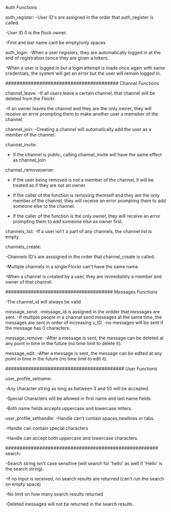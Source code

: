 Auth Functions

auth_register:
-User ID's are assigned in the order that auth_register is called.

-User ID 0 is the flock owner.

-First and last name cant be empty/only spaces

auth_login:
-When a user registers, they are automatically logged in at the end of registration (since they are given a token).

-When a user is logged in but a login attempt is made once again with same credentials, the system will get an error but the user will remain logged in.

########################################
Channel Functions

channel_leave:
-If all users leave a certain channel, that channel will be deleted from the Flockr.

-If an owner leaves the channel and they are the only owner, they will receive an error prompting them to make another user a memeber of the channel.


channel_join:
-Creating a channel will automatically add the user as a member of the channel.

channel_invite:
- If the channel is public, calling channel_invite will have the same effect as channel_join

channel_removeowner:
- If the user being removed is not a member of the channel, it will be treated as if they are not an owner.

- If the caller of the function is removing themself and they are the only member of the channel, they will receive an error prompting them to add someone else to the channel.

- If the caller of the function is the only owner, they will receive an error prompting them to add someone else as owner first. 

channels_list:
-If a user isn't a part of any channels, the channel list is empty.

channels_create:

-Channels ID's are asssigned in the order that channel_create is called. 

-Multiple channels in a single Flockr can't have the same name.

-When a channel is created by a user, they are immediately a member and owner of that channel.

######################################
Messages Functions

-The channel_id will always be valid

message_send:
-message_id is assigned in the ordder that messages are sent.
-If multiple people in a channel send messages at the same time, the messages are sent in order of increasing u_ID.
-no messages will be sent if the message has 0 characters. 

message_remove:
-After a message is sent, the message can be deleted at any point in time in the future (no time limit to delete it).

message_edit:
-After a message is sent, the message can be edited at any point in time in the future (no time limit to edit it).

##########################################
User Functions

user_profile_setname:

-Any character string as long as between 3 and 50 will be accepted.

-Special Characters will be allowed in first name and last name fields.

-Both name fields accepts uppercase and lowercase letters.

user_profile_sethandle:
-Handle can't contain spaces,newlines or tabs.

-Handle can contain special characters

-Handle can accept both uppercase and lowercase characters.



######################################################
search:

-Search string isn't case sensitive (will search for 'hello' as well if 'Hello' is the search string).

-If no input is received, no search results are returned (can't run the search on empty space)

-No limit on how many search results returned

-Deleted messages will not be returned in the search results.

